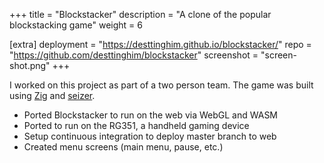 +++
title = "Blockstacker"
description = "A clone of the popular blockstacking game"
weight = 6

[extra]
deployment = "https://desttinghim.github.io/blockstacker/"
repo = "https://github.com/desttinghim/blockstacker"
screenshot = "screen-shot.png"
+++

I worked on this project as part of a two person team. The game was built using [Zig][] and [seizer][].

- Ported Blockstacker to run on the web via WebGL and WASM
- Ported to run on the RG351, a handheld gaming device
- Setup continuous integration to deploy master branch to web
- Created menu screens (main menu, pause, etc.)

<!-- more -->

[Zig]: https://ziglang.org/
[seizer]: https://github.com/leroycep/seizer/

